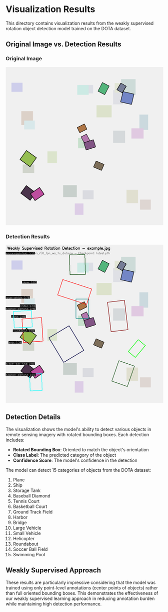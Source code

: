# Visualization Results

This directory contains visualization results from the weakly supervised rotation object detection model trained on the DOTA dataset.

## Original Image vs. Detection Results

### Original Image
![Original Image](original_example.jpg)

### Detection Results
![Detection Results](detection_example.png)

## Detection Details

The visualization shows the model's ability to detect various objects in remote sensing imagery with rotated bounding boxes. Each detection includes:

- **Rotated Bounding Box**: Oriented to match the object's orientation
- **Class Label**: The predicted category of the object
- **Confidence Score**: The model's confidence in the detection

The model can detect 15 categories of objects from the DOTA dataset:
1. Plane
2. Ship
3. Storage Tank
4. Baseball Diamond
5. Tennis Court
6. Basketball Court
7. Ground Track Field
8. Harbor
9. Bridge
10. Large Vehicle
11. Small Vehicle
12. Helicopter
13. Roundabout
14. Soccer Ball Field
15. Swimming Pool

## Weakly Supervised Approach

These results are particularly impressive considering that the model was trained using only point-level annotations (center points of objects) rather than full oriented bounding boxes. This demonstrates the effectiveness of our weakly supervised learning approach in reducing annotation burden while maintaining high detection performance.
